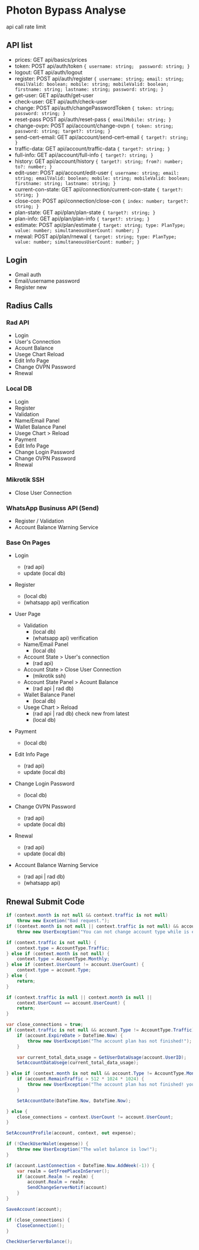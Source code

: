 # Photon Bypass Analyse

api call rate limit

## API list

- prices:
    GET  api/basics/prices
- token:
    POST api/auth/token `{
        username: string; 
        password: string;
    }`
- logout:
    GET  api/auth/logout
- register:
    POST api/auth/register `{
        username: string;
        email: string;
        emailValid: boolean;
        mobile: string;
        mobileValid: boolean;
        firstname: string;
        lastname: string;
        password: string;
    }`
- get-user:
    GET  api/auth/get-user
- check-user:
    GET  api/auth/check-user
- change:
    POST api/auth/changePasswordToken `{
        token: string;
        password: string;
    }`
- reset-pass
    POST api/auth/reset-pass `{
        emailMobile: string;
    }`
- change-ovpn:
    POST api/account/change-ovpn `{
        token: string;
        password: string;
        target?: string;
    }`
- send-cert-email:
    GET  api/account/send-cert-email `{
        target?: string;
    }`
- traffic-data:
    GET  api/account/traffic-data `{
        target?: string;
    }`
- full-info:
    GET  api/account/full-info `{
        target?: string;
    }`
- history:
    GET  api/account/history `{
        target?: string;
        from?: number;
        to?: number;
    }`
- edit-user:
    POST api/account/edit-user `{
        username: string;
        email: string;
        emailValid: boolean;
        mobile: string;
        mobileValid: boolean;
        firstname: string;
        lastname: string;
    }`
- current-con-state:
    GET  api/connection/current-con-state `{
        target?: string;
    }`
- close-con:
    POST api/connection/close-con `{
        index: number;
        target?: string;
    }`
- plan-state:
    GET  api/plan/plan-state `{
        target?: string;
    }`
- plan-info:
    GET  api/plan/plan-info `{
        target?: string;
    }`
- estimate:
    POST api/plan/estimate `{
        target: string;
        type: PlanType;
        value: number;
        simultaneousUserCount: number;
    }`
- rnewal:
    POST api/plan/rnewal `{
        target: string;
        type: PlanType;
        value: number;
        simultaneousUserCount: number;
    }`

## Login

- Gmail auth
- Email/username password
- Register new

## Radius Calls

### Rad API

- Login
- User's Connection
- Acount Balance
- Usege Chart Reload
- Edit Info Page
- Change OVPN Password
- Rnewal

### Local DB

- Login
- Register
- Validation
- Name/Email Panel
- Wallet Balance Panel
- Usege Chart > Reload
- Payment
- Edit Info Page
- Change Login Password
- Change OVPN Password
- Rnewal

### Mikrotik SSH

- Close User Connection

### WhatsApp Businuss API (Send)

- Register / Validation
- Account Balance Warning Service

### Base On Pages

- Login
    - (rad api)
    - update (local db)
- Register
    - (local db)
    - (whatsapp api) verification
- User Page
    - Validation
        - (local db)
        - (whatsapp api) verification
    - Name/Email Panel
        - (local db)
    - Account State > User's connection
        - (rad api)
    - Account State > Close User Connection
        - (mikrotik ssh)
    - Account State Panel > Acount Balance
        - (rad api | rad db)
    - Wallet Balance Panel
        - (local db)
    - Usege Chart > Reload
        - (rad api | rad db) check new from latest
        - (local db)

- Payment
    - (local db)

- Edit Info Page
    - (rad api)
    - update (local db)

- Change Login Password 
    - (local db)

- Change OVPN Password
    - (rad api)
    - update (local db)

- Rnewal
    - (rad api)
    - update (local db)

- Account Balance Warning Service
    - (rad api | rad db)
    - (whatsapp api)

## Rnewal Submit Code

```c#
if (context.month is not null && context.traffic is not null)
    throw new Excetion("Bad request.");
if ((context.month is not null || context.traffic is not null) && account.Enabled == true)
    throw new UserException("You can not change account type while is enabled!");

if (context.traffic is not null) {
    context.type = AccountType.Traffic;
} else if (context.month is not null) {
    context.type = AccountType.Monthly;
} else if (context.UserCount != account.UserCount) {
    context.type = account.Type;
} else {
    return;
}

if (context.traffic is null || context.month is null || 
    context.UserCount == account.UserCount) {
    return;
}

var close_connections = true;
if (context.traffic is not null && account.Type != AccountType.Traffic) {
    if (account.ExpireDate > DateTime.Now) {
        throw new UserException("The account plan has not finished!");
    }

    var current_total_data_usage = GetUserDataUsage(account.UserID);
    SetAccountDataUsege(current_total_data_usage);

} else if (context.month is not null && account.Type != AccountType.Monthly) {
    if (account.RemainTraffic > 512 * 1024 * 1024) {
        throw new UserException("The account plan has not finished! you need use lan until 512MB.");
    }

    SetAccountDate(DateTime.Now, DateTime.Now);

} else {
    close_connections = context.UserCount != account.UserCount;
}

SetAccountProfile(account, context, out expense);

if (!CheckUserWalet(expense)) {
    throw new UserException("The walet balance is low!");
}

if (account.LastConnection < DateTime.Now.AddWeek(-1)) {
    var realm = GetFreePlaceInServer();
    if (account.Realm != realm) {
        account.Realm = realm;
        SendChangeServerNotif(account)
    }
}

SaveAccount(account);

if (close_connections) {
    CloseConnection();
}

CheckUserServerBalance();
```
